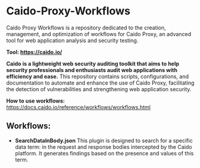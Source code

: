 # Caido-Proxy-Workflows
Caido Proxy Workflows is a repository dedicated to the creation, management, and optimization of workflows for Caido Proxy, an advanced tool for web application analysis and security testing. 

**Tool: https://caido.io/**

**Caido is a lightweight web security auditing toolkit that aims to help security professionals and enthusiasts audit web applications with efficiency and ease.** This repository contains scripts, configurations, and documentation to automate and enhance the use of Caido Proxy, facilitating the detection of vulnerabilities and strengthening web application security.

**How to use workflows:**
https://docs.caido.io/reference/workflows/workflows.html

## Workflows:
  - **SearchDataInBody.json**
    This plugin is designed to search for a specific data term: in the request and response bodies intercepted by the Caido platform. It generates findings based on the presence and values of this term.


